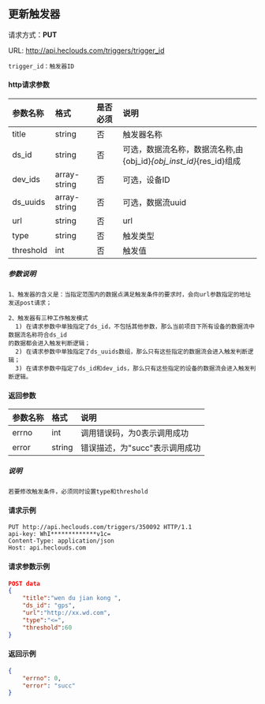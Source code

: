 ﻿更新触发器
---
请求方式：**PUT**

URL: http://api.heclouds.com/triggers/trigger_id

    trigger_id：触发器ID



#### http请求参数
参数名称 | 格式 | 是否必须 | 说明
:- | :- | :- | :- 
title | string | 否 | 触发器名称
ds_id | string | 否 | 可选，数据流名称，数据流名称,由{obj_id}_{obj_inst_id}_{res_id}组成
dev_ids | array-string | 否 | 可选，设备ID
ds_uuids | array-string | 否 | 可选，数据流uuid
url | string | 否 | url
type | string | 否 | 触发类型
threshold | int | 否 | 触发值


##### 参数说明
```text
1、触发器的含义是：当指定范围内的数据点满足触发条件的要求时，会向url参数指定的地址发送post请求；

2、触发器有三种工作触发模式
  1) 在请求参数中单独指定了ds_id，不包括其他参数，那么当前项目下所有设备的数据流中数据流名称符合ds_id
的数据都会进入触发判断逻辑；
  2) 在请求参数中单独指定了ds_uuids数组，那么只有这些指定的数据流会进入触发判断逻辑；
  3) 在请求参数中指定了ds_id和dev_ids，那么只有这些指定的设备的数据流会进入触发判断逻辑。
```

#### 返回参数
参数名称 | 格式 | 说明
:- | :- | :- 
errno | int | 调用错误码，为0表示调用成功
error | string | 错误描述，为"succ"表示调用成功

##### 说明 
```
若要修改触发条件，必须同时设置type和threshold
```
#### 请求示例
```text
PUT http://api.heclouds.com/triggers/350092 HTTP/1.1
api-key: WhI*************v1c=
Content-Type: application/json
Host: api.heclouds.com

```
#### 请求参数示例
```json
POST data
{
	"title":"wen du jian kong ",
	"ds_id": "gps",
	"url":"http://xx.wd.com",
	"type":"<=",
	"threshold":60
}
```

#### 返回示例
```json
{
	"errno": 0,
	"error": "succ"
}
```
